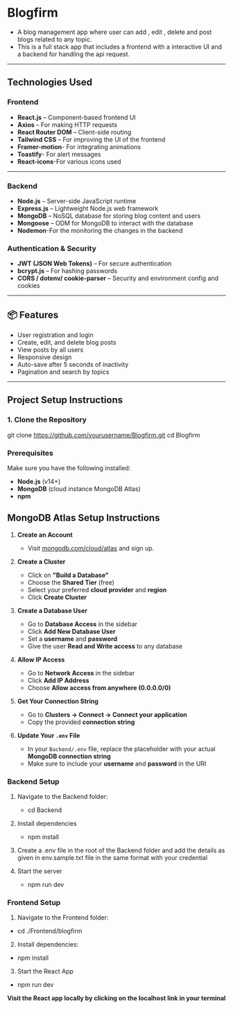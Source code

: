 #  Blogfirm

- A blog management app where user can add , edit , delete and post blogs related to any topic. 
- This is a full stack app that includes a frontend with a interactive UI and a backend for handling the api request.

---

##  Technologies Used

### Frontend
- **React.js** – Component-based frontend UI
- **Axios** – For making HTTP requests
- **React Router DOM** – Client-side routing
- **Tailwind CSS** – For improving the UI of the frontend
- **Framer-motion**- For integrating animations
- **Toastify**- For alert messages
- **React-icons**-For various icons used

---

### Backend
- **Node.js** – Server-side JavaScript runtime
- **Express.js** – Lightweight Node.js web framework
- **MongoDB** – NoSQL database for storing blog content and users
- **Mongoose** – ODM for MongoDB to interact with the database
- **Nodemon**-For the monitoring the changes in the backend

### Authentication & Security
- **JWT (JSON Web Tokens)** – For secure authentication
- **bcrypt.js** – For hashing passwords
- **CORS / dotenv/ cookie-parser** – Security and environment config and cookies

---

## 📦 Features

- User registration and login
- Create, edit, and delete blog posts
- View posts by all users
- Responsive design
- Auto-save after 5 seconds of inactivity
- Pagination and search by topics

---

## Project Setup Instructions

### 1. Clone the Repository


git clone https://github.com/yourusername/Blogfirm.git
cd Blogfirm


### Prerequisites
Make sure you have the following installed:
- **Node.js** (v14+)
- **MongoDB** (cloud instance  MongoDB Atlas)
- **npm**


##  MongoDB Atlas Setup Instructions

1. **Create an Account**
   - Visit [mongodb.com/cloud/atlas](https://www.mongodb.com/cloud/atlas) and sign up.

2. **Create a Cluster**
   - Click on **"Build a Database"**
   - Choose the **Shared Tier** (free)
   - Select your preferred **cloud provider** and **region**
   - Click **Create Cluster**

3. **Create a Database User**
   - Go to **Database Access** in the sidebar
   - Click **Add New Database User**
   - Set a **username** and **password**
   - Give the user **Read and Write access** to any database

4. **Allow IP Access**
   - Go to **Network Access** in the sidebar
   - Click **Add IP Address**
   - Choose **Allow access from anywhere (0.0.0.0/0)**

5. **Get Your Connection String**
   - Go to **Clusters → Connect → Connect your application**
   - Copy the provided **connection string**

6. **Update Your `.env` File**
   - In your `Backend/.env` file, replace the placeholder with your actual **MongoDB connection string**
   - Make sure to include your **username** and **password** in the URI


 
###  Backend Setup

   1. Navigate to the Backend folder:
   
      - cd Backend
   2. Install dependencies
   
      - npm install

    
   
   3. Create a .env file in the root of the Backend folder and add the details as given in env.sample.txt file in the same format with your credential
   
   
   4. Start the server

      - npm run dev




 ### Frontend Setup

1. Navigate to the Frontend folder:
   
  - cd ./Frontend/blogfirm
   
2. Install dependencies:
   
  - npm install

3. Start the React App

  - npm run dev

**Visit the React app locally by clicking on the localhost link in your terminal**





